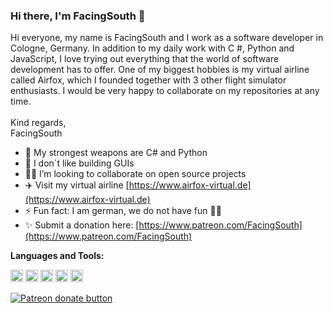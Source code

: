 ### Hi there, I'm FacingSouth 👋

Hi everyone, my name is FacingSouth and I work as a software developer in Cologne, Germany. In addition to my daily work with C #, Python and JavaScript, I love trying out everything that the world of software development has to offer. One of my biggest hobbies is my virtual airline called Airfox, which I founded together with 3 other flight simulator enthusiasts. I would be very happy to collaborate on my repositories at any time.</br></br> Kind regards,</br> FacingSouth

- 🔭 My strongest weapons are C# and Python
- 🌱 I don`t like building GUIs 
- 🧑‍💻 I’m looking to collaborate on open source projects
- :airplane: Visit my virtual airline [https://www.airfox-virtual.de](https://www.airfox-virtual.de)
- ⚡ Fun fact: I am german, we do not have fun 🤷‍♂️
- :sparkles: Submit a donation here: [https://www.patreon.com/FacingSouth](https://www.patreon.com/FacingSouth)

**Languages and Tools:**  

<code><img height="20" src="https://airfox-virtual.de/storage/csharp.png"></code>
<code><img height="20" src="https://airfox-virtual.de/storage/python.png"></code>
<code><img height="20" src="https://airfox-virtual.de/storage/javascript.png"></code>
<code><img height="20" src="https://airfox-virtual.de/storage/nodejs.png"></code>
<code><img height="20" src="https://airfox-virtual.de/storage/html.png"></code>

<span class="badge-patreon">
<a href="https://www.patreon.com/FacingSouth" title="Donate to this project using Patreon"><img src="https://img.shields.io/badge/patreon-donate-yellow.svg" alt="Patreon donate button" /></a>
</span>
